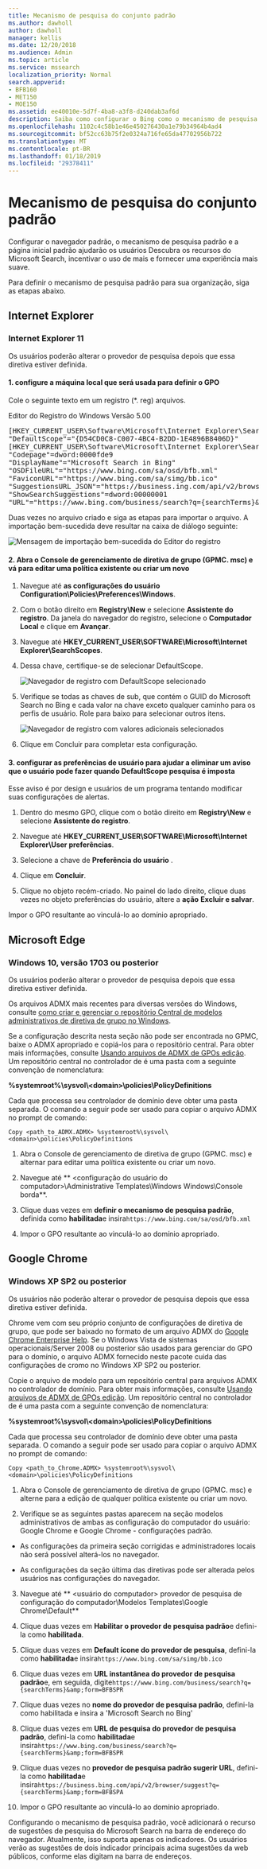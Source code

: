 ```yaml
---
title: Mecanismo de pesquisa do conjunto padrão
ms.author: dawholl
author: dawholl
manager: kellis
ms.date: 12/20/2018
ms.audience: Admin
ms.topic: article
ms.service: mssearch
localization_priority: Normal
search.appverid:
- BFB160
- MET150
- MOE150
ms.assetid: ee40010e-5d7f-4ba8-a3f8-d240dab3af6d
description: Saiba como configurar o Bing como o mecanismo de pesquisa padrão da sua empresa usar o Microsoft Search.
ms.openlocfilehash: 1102c4c58b1e46e450276430a1e79b34964b4ad4
ms.sourcegitcommit: bf52cc63b75f2e0324a716fe65da47702956b722
ms.translationtype: MT
ms.contentlocale: pt-BR
ms.lasthandoff: 01/18/2019
ms.locfileid: "29378411"
---
```

# <a name="set-default-search-engine"></a>Mecanismo de pesquisa do conjunto padrão

Configurar o navegador padrão, o mecanismo de pesquisa padrão e a página inicial padrão ajudarão os usuários Descubra os recursos do Microsoft Search, incentivar o uso de mais e fornecer uma experiência mais suave.
  
Para definir o mecanismo de pesquisa padrão para sua organização, siga as etapas abaixo.
  
## <a name="internet-explorer"></a>Internet Explorer

### <a name="internet-explorer-11"></a>Internet Explorer 11

Os usuários poderão alterar o provedor de pesquisa depois que essa diretiva estiver definida.
  
#### <a name="1-configure-the-local-machine-that-will-be-used-to-set-the-gpo"></a>1. configure a máquina local que será usada para definir o GPO

Cole o seguinte texto em um registro (\*. reg) arquivos.
  
Editor do Registro do Windows Versão 5.00
  
<pre>[HKEY_CURRENT_USER\Software\Microsoft\Internet Explorer\SearchScopes]
"DefaultScope"="{D54CD0C8-C007-4BC4-B2DD-1E4896B8406D}"
[HKEY_CURRENT_USER\Software\Microsoft\Internet Explorer\SearchScopes\{D54CD0C8-C007-4BC4-B2DD-1E4896B8406D}]
"Codepage"=dword:0000fde9
"DisplayName"="Microsoft Search in Bing"
"OSDFileURL"="https://www.bing.com/sa/osd/bfb.xml"
"FaviconURL"="https://www.bing.com/sa/simg/bb.ico"
"SuggestionsURL_JSON"="https://business.ing.com/api/v2/browser/suggest?q={searchTerms}&amp;form=BFBSPA"
"ShowSearchSuggestions"=dword:00000001
"URL"="https://www.bing.com/business/search?q={searchTerms}&amp;form=BFBSPR"</pre>
  
Duas vezes no arquivo criado e siga as etapas para importar o arquivo. A importação bem-sucedida deve resultar na caixa de diálogo seguinte:
  
![Mensagem de importação bem-sucedida do Editor do registro](media/ea3686b9-f6d7-481e-9a0d-2c96891bc501.png)
  
#### <a name="2-open-the-group-policy-management-console-gpmcmsc-and-switch-to-editing-an-existing-policy-or-creating-a-new-one"></a>2. Abra o Console de gerenciamento de diretiva de grupo (GPMC. msc) e vá para editar uma política existente ou criar um novo

1. Navegue até **as configurações do usuário Configuration\Policies\Preferences\Windows**.
    
2. Com o botão direito em **Registry\New** e selecione **Assistente do registro**. Da janela do navegador do registro, selecione o **Computador Local** e clique em **Avançar**.
    
3. Navegue até **HKEY_CURRENT_USER\SOFTWARE\Microsoft\Internet Explorer\SearchScopes**.
    
4. Dessa chave, certifique-se de selecionar DefaultScope.
    
    ![Navegador de registro com DefaultScope selecionado](media/ec5a450d-0cba-4e9c-acba-1a09e8e90bad.png)
  
5. Verifique se todas as chaves de sub, que contém o GUID do Microsoft Search no Bing e cada valor na chave exceto qualquer caminho para os perfis de usuário. Role para baixo para selecionar outros itens.
    
    ![Navegador de registro com valores adicionais selecionados](media/7eef7690-8bc5-46cf-9cd8-bd134fc77a02.png)
  
6. Clique em Concluir para completar esta configuração.
    
#### <a name="3-set-up-user-preferences-to-help-eliminate-a-warning-the-user-may-get-when-defaultscope-search-is-enforced"></a>3. configurar as preferências de usuário para ajudar a eliminar um aviso que o usuário pode fazer quando DefaultScope pesquisa é imposta

Esse aviso é por design e usuários de um programa tentando modificar suas configurações de alertas.
  
1. Dentro do mesmo GPO, clique com o botão direito em **Registry\New** e selecione **Assistente do registro**.
    
2. Navegue até **HKEY_CURRENT_USER\SOFTWARE\Microsoft\Internet Explorer\User preferências**.
    
3. Selecione a chave de **Preferência do usuário** .
    
4. Clique em **Concluir**.
    
5. Clique no objeto recém-criado. No painel do lado direito, clique duas vezes no objeto preferências do usuário, altere a **ação** **Excluir e salvar**.
    
Impor o GPO resultante ao vinculá-lo ao domínio apropriado.
  
## <a name="microsoft-edge"></a>Microsoft Edge

### <a name="windows-10-version-1703-or-later"></a>Windows 10, versão 1703 ou posterior

Os usuários poderão alterar o provedor de pesquisa depois que essa diretiva estiver definida.
  
Os arquivos ADMX mais recentes para diversas versões do Windows, consulte [como criar e gerenciar o repositório Central de modelos administrativos de diretiva de grupo no Windows](https://support.microsoft.com/en-us/help/3087759/how-to-create-and-manage-the-central-store-for-group-policy-administra).
  
Se a configuração descrita nesta seção não pode ser encontrada no GPMC, baixe o ADMX apropriado e copiá-los para o repositório central. Para obter mais informações, consulte [Usando arquivos de ADMX de GPOs edição](https://docs.microsoft.com/en-us/previous-versions/windows/it-pro/windows-vista/cc748955%28v%3dws.10%29). Um repositório central no controlador de é uma pasta com a seguinte convenção de nomenclatura:
  
 **%systemroot%\sysvol\\<domain\>\policies\PolicyDefinitions**
  
Cada que processa seu controlador de domínio deve obter uma pasta separada. O comando a seguir pode ser usado para copiar o arquivo ADMX no prompt de comando:
  
 `Copy <path_to_ADMX.ADMX> %systemroot%\sysvol\<domain>\policies\PolicyDefinitions`
  
1. Abra o Console de gerenciamento de diretiva de grupo (GPMC. msc) e alternar para editar uma política existente ou criar um novo.
    
2. Navegue até ** &lt;configuração do usuário do computador&gt;\Administrative Templates\Windows Windows\Console borda**.
    
1. Clique duas vezes em **definir o mecanismo de pesquisa padrão**, definida como **habilitada**e insira`https://www.bing.com/sa/osd/bfb.xml`
    
3. Impor o GPO resultante ao vinculá-lo ao domínio apropriado.
    
## <a name="google-chrome"></a>Google Chrome

### <a name="windows-xp-sp2-or-later"></a>Windows XP SP2 ou posterior

Os usuários não poderão alterar o provedor de pesquisa depois que essa diretiva estiver definida.
  
Chrome vem com seu próprio conjunto de configurações de diretiva de grupo, que pode ser baixado no formato de um arquivo ADMX do [Google Chrome Enterprise Help](https://support.google.com/chrome/a/answer/187202). Se o Windows Vista de sistemas operacionais/Server 2008 ou posterior são usados para gerenciar do GPO para o domínio, o arquivo ADMX fornecido neste pacote cuida das configurações de cromo no Windows XP SP2 ou posterior.
  
Copie o arquivo de modelo para um repositório central para arquivos ADMX no controlador de domínio. Para obter mais informações, consulte [Usando arquivos de ADMX de GPOs edição](https://docs.microsoft.com/en-us/previous-versions/windows/it-pro/windows-vista/cc748955%28v%3dws.10%29). Um repositório central no controlador de é uma pasta com a seguinte convenção de nomenclatura:
  
 **%systemroot%\sysvol\\<domain\>\policies\PolicyDefinitions**
  
Cada que processa seu controlador de domínio deve obter uma pasta separada. O comando a seguir pode ser usado para copiar o arquivo ADMX no prompt de comando:
  
 `Copy <path_to_Chrome.ADMX> %systemroot%\sysvol\<domain>\policies\PolicyDefinitions`
  
1. Abra o Console de gerenciamento de diretiva de grupo (GPMC. msc) e alterne para a edição de qualquer política existente ou criar um novo.
    
2. Verifique se as seguintes pastas aparecem na seção modelos administrativos de ambas as configuração do computador do usuário: Google Chrome e Google Chrome - configurações padrão.
    
  - As configurações da primeira seção corrigidas e administradores locais não será possível alterá-los no navegador.
    
  - As configurações da seção última das diretivas pode ser alterada pelos usuários nas configurações do navegador.
    
3. Navegue até ** \<usuário do computador\> provedor de pesquisa de configuração do computador\Modelos Templates\Google Chrome\Default**
    
4. Clique duas vezes em **Habilitar o provedor de pesquisa padrão**e defini-la como **habilitada**.
    
5. Clique duas vezes em **Default ícone do provedor de pesquisa**, defini-la como **habilitada**e insira`https://www.bing.com/sa/simg/bb.ico`
    
6. Clique duas vezes em **URL instantânea do provedor de pesquisa padrão**e, em seguida, digite`https://www.bing.com/business/search?q={searchTerms}&amp;form=BFBSPR`
    
7. Clique duas vezes no **nome do provedor de pesquisa padrão**, defini-la como habilitada e insira a 'Microsoft Search no Bing'
    
8. Clique duas vezes em **URL de pesquisa do provedor de pesquisa padrão**, defini-la como **habilitada**e insira`https://www.bing.com/business/search?q={searchTerms}&amp;form=BFBSPR`
    
9. Clique duas vezes no **provedor de pesquisa padrão sugerir URL**, defini-la como **habilitada**e insira`https://business.bing.com/api/v2/browser/suggest?q={searchTerms}&amp;form=BFBSPA`
    
10. Impor o GPO resultante ao vinculá-lo ao domínio apropriado.
    
Configurando o mecanismo de pesquisa padrão, você adicionará o recurso de sugestões de pesquisa do Microsoft Search na barra de endereço do navegador. Atualmente, isso suporta apenas os indicadores. Os usuários verão as sugestões de dois indicador principais acima sugestões da web públicos, conforme elas digitam na barra de endereços.
